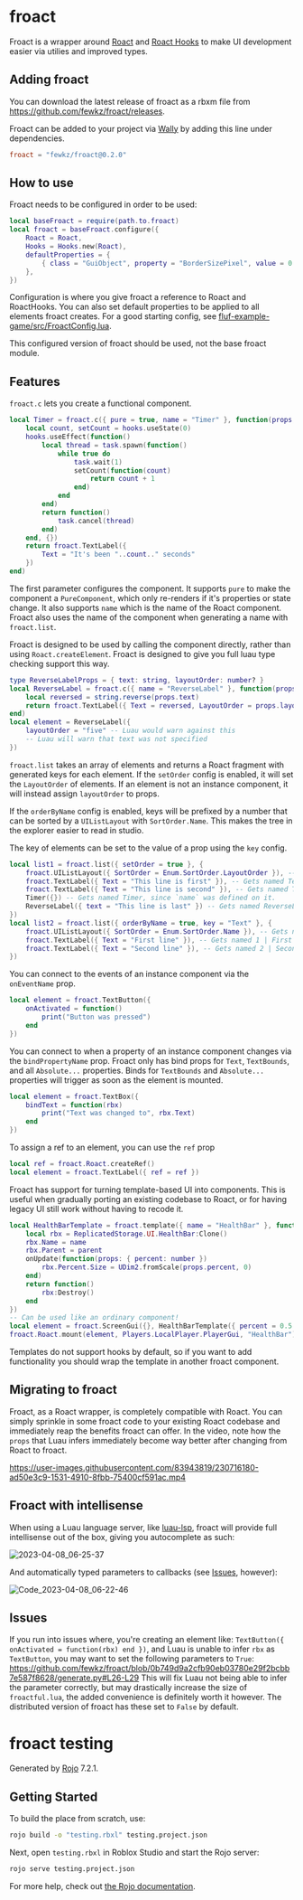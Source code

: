 # froact

Froact is a wrapper around [Roact](https://github.com/Roblox/roact) and
[Roact Hooks](https://github.com/Kampfkarren/roact-hooks) to make UI development
easier via utilies and improved types.

## Adding froact

You can download the latest release of froact as a rbxm file from
https://github.com/fewkz/froact/releases.

Froact can be added to your project via [Wally](https://wally.run/) by adding
this line under dependencies.

```toml
froact = "fewkz/froact@0.2.0"
```

## How to use

Froact needs to be configured in order to be used:

```lua
local baseFroact = require(path.to.froact)
local froact = baseFroact.configure({
    Roact = Roact,
    Hooks = Hooks.new(Roact),
    defaultProperties = {
        { class = "GuiObject", property = "BorderSizePixel", value = 0 }
    },
})
```

Configuration is where you give froact a reference to Roact and RoactHooks. You
can also set default properties to be applied to all elements froact creates.
For a good starting config, see
[fluf-example-game/src/FroactConfig.lua](https://github.com/fewkz/fluf-example-game/blob/main/src/FroactConfig.lua).

This configured version of froact should be used, not the base froact module.

## Features

`froact.c` lets you create a functional component.

```lua
local Timer = froact.c({ pure = true, name = "Timer" }, function(props, hooks)
    local count, setCount = hooks.useState(0)
    hooks.useEffect(function()
        local thread = task.spawn(function()
            while true do
                task.wait(1)
                setCount(function(count)
                    return count + 1
                end)
            end
        end)
        return function()
            task.cancel(thread)
        end)
    end, {})
    return froact.TextLabel({
        Text = "It's been "..count.." seconds"
    })
end)
```

The first parameter configures the component. It supports `pure` to make the
component a `PureComponent`, which only re-renders if it's properties or state
change. It also supports `name` which is the name of the Roact component. Froact
also uses the name of the component when generating a name with `froact.list`.

Froact is designed to be used by calling the component directly, rather than
using `Roact.createElement`. Froact is designed to give you full luau type
checking support this way.

```lua
type ReverseLabelProps = { text: string, layoutOrder: number? }
local ReverseLabel = froact.c({ name = "ReverseLabel" }, function(props: ReverseLabelProps, hooks)
    local reversed = string.reverse(props.text)
    return froact.TextLabel({ Text = reversed, LayoutOrder = props.layoutOrder })
end)
local element = ReverseLabel({
    layoutOrder = "five" -- Luau would warn against this
    -- Luau will warn that text was not specified
})
```

`froact.list` takes an array of elements and returns a Roact fragment with
generated keys for each element. If the `setOrder` config is enabled, it will
set the `LayoutOrder` of elements. If an element is not an instance component,
it will instead assign `layoutOrder` to props.

If the `orderByName` config is enabled, keys will be prefixed by a number that
can be sorted by a `UIListLayout` with `SortOrder.Name`. This makes the tree in
the explorer easier to read in studio.

The key of elements can be set to the value of a prop using the `key` config.

```lua
local list1 = froact.list({ setOrder = true }, {
    froact.UIListLayout({ SortOrder = Enum.SortOrder.LayoutOrder }), -- Gets named UIListLayout
    froact.TextLabel({ Text = "This line is first" }), -- Gets named TextLabel 1
    froact.TextLabel({ Text = "This line is second" }), -- Gets named TextLabel 2
    Timer({}) -- Gets named Timer, since `name` was defined on it.
    ReverseLabel({ text = "This line is last" }) -- Gets named ReverseLabel, and has `layoutOrder` set.
})
local list2 = froact.list({ orderByName = true, key = "Text" }, {
    froact.UIListLayout({ SortOrder = Enum.SortOrder.Name }), -- Gets named UIListLayout
    froact.TextLabel({ Text = "First line" }), -- Gets named 1 | First line
    froact.TextLabel({ Text = "Second line" }), -- Gets named 2 | Second line
})
```

You can connect to the events of an instance component via the `onEventName`
prop.

```lua
local element = froact.TextButton({
    onActivated = function()
        print("Button was pressed")
    end 
})
```

You can connect to when a property of an instance component changes via the
`bindPropertyName` prop. Froact only has bind props for `Text`, `TextBounds`,
and all `Absolute...` properties. Binds for `TextBounds` and `Absolute...`
properties will trigger as soon as the element is mounted.

```lua
local element = froact.TextBox({
    bindText = function(rbx)
        print("Text was changed to", rbx.Text)
    end 
})
```

To assign a ref to an element, you can use the `ref` prop

```lua
local ref = froact.Roact.createRef()
local element = froact.TextLabel({ ref = ref })
```

Froact has support for turning template-based UI into components. This is useful
when gradually porting an existing codebase to Roact, or for having legacy UI
still work without having to recode it.

```lua
local HealthBarTemplate = froact.template({ name = "HealthBar" }, function(name, parent, onUpdate)
    local rbx = ReplicatedStorage.UI.HealthBar:Clone()
    rbx.Name = name
    rbx.Parent = parent
    onUpdate(function(props: { percent: number })
        rbx.Percent.Size = UDim2.fromScale(props.percent, 0)
    end)
    return function()
        rbx:Destroy()
    end
})
-- Can be used like an ordinary component!
local element = froact.ScreenGui({}, HealthBarTemplate({ percent = 0.5 }))
froact.Roact.mount(element, Players.LocalPlayer.PlayerGui, "HealthBar")
```

Templates do not support hooks by default, so if you want to add functionality
you should wrap the template in another froact component.

## Migrating to froact

Froact, as a Roact wrapper, is completely compatible with Roact. You can simply
sprinkle in some froact code to your existing Roact codebase and immediately reap 
the benefits froact can offer. In the video, note how the `props` that Luau infers
immediately become way better after changing from Roact to froact.

https://user-images.githubusercontent.com/83943819/230716180-ad50e3c9-1531-4910-8fbb-75400cf591ac.mp4

## Froact with intellisense

When using a Luau language server, like [luau-lsp](https://github.com/JohnnyMorganz/luau-lsp),
froact will provide full intellisense out of the box, giving you autocomplete as such:

![2023-04-08_06-25-37](https://user-images.githubusercontent.com/83943819/230716251-2d6397f8-dc57-45b5-87a2-ebac0e2951ea.png)

And automatically typed parameters to callbacks (see [Issues](#issues), however):

![Code_2023-04-08_06-22-46](https://user-images.githubusercontent.com/83943819/230716207-664beb5c-8fb5-455b-9f3d-214241357d9e.png)

## Issues

If you run into issues where, you're creating an element like:
`TextButton({ onActivated = function(rbx) end })`, and Luau is unable to infer
`rbx` as `TextButton`, you may want to set the following parameters to `True`:
https://github.com/fewkz/froact/blob/0b749d9a2cfb90eb03780e29f2bcbb7e587f8628/generate.py#L26-L29
This will fix Luau not being able to infer the parameter correctly, but may
drastically increase the size of `froactful.lua`, the added convenience is
definitely worth it however. The distributed version of froact has these set to
`False` by default.



# froact testing

Generated by [Rojo](https://github.com/rojo-rbx/rojo) 7.2.1.

## Getting Started

To build the place from scratch, use:

```bash
rojo build -o "testing.rbxl" testing.project.json
```

Next, open `testing.rbxl` in Roblox Studio and start the Rojo server:

```bash
rojo serve testing.project.json
```

For more help, check out [the Rojo documentation](https://rojo.space/docs).
